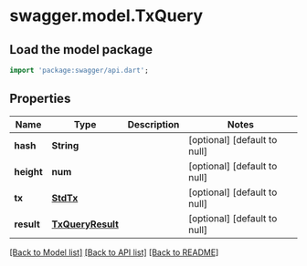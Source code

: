 # swagger.model.TxQuery

## Load the model package
```dart
import 'package:swagger/api.dart';
```

## Properties
Name | Type | Description | Notes
------------ | ------------- | ------------- | -------------
**hash** | **String** |  | [optional] [default to null]
**height** | **num** |  | [optional] [default to null]
**tx** | [**StdTx**](StdTx.md) |  | [optional] [default to null]
**result** | [**TxQueryResult**](TxQueryResult.md) |  | [optional] [default to null]

[[Back to Model list]](../README.md#documentation-for-models) [[Back to API list]](../README.md#documentation-for-api-endpoints) [[Back to README]](../README.md)


